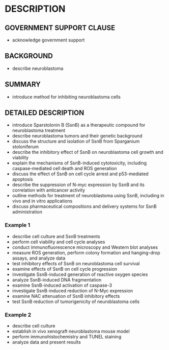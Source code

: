 # DESCRIPTION

## GOVERNMENT SUPPORT CLAUSE

- acknowledge government support

## BACKGROUND

- describe neuroblastoma

## SUMMARY

- introduce method for inhibiting neuroblastoma cells

## DETAILED DESCRIPTION

- introduce Sparstolonin B (SsnB) as a therapeutic compound for neuroblastoma treatment
- describe neuroblastoma tumors and their genetic background
- discuss the structure and isolation of SsnB from Sparganium stoloniferum
- describe the inhibitory effect of SsnB on neuroblastoma cell growth and viability
- explain the mechanisms of SsnB-induced cytotoxicity, including caspase-mediated cell death and ROS generation
- discuss the effect of SsnB on cell cycle arrest and p53-mediated apoptosis
- describe the suppression of N-myc expression by SsnB and its correlation with anticancer activity
- outline methods for treatment of neuroblastoma using SsnB, including in vivo and in vitro applications
- discuss pharmaceutical compositions and delivery systems for SsnB administration

### Example 1

- describe cell culture and SsnB treatments
- perform cell viability and cell cycle analyses
- conduct immunofluorescence microscopy and Western blot analyses
- measure ROS generation, perform colony formation and hanging-drop assays, and analyze data
- test inhibitory effects of SsnB on neuroblastoma cell survival
- examine effects of SsnB on cell cycle progression
- investigate SsnB-induced generation of reactive oxygen species
- analyze SsnB-induced DNA fragmentation
- examine SsnB-induced activation of caspase-3
- investigate SsnB-induced reduction of N-Myc expression
- examine NAC attenuation of SsnB inhibitory effects
- test SsnB reduction of tumorigenicity of neuroblastoma cells

### Example 2

- describe cell culture
- establish in vivo xenograft neuroblastoma mouse model
- perform immunohistochemistry and TUNEL staining
- analyze data and present results

